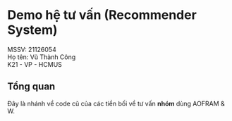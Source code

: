 # Demo hệ tư vấn (Recommender System)

MSSV: 21126054  
Họ tên: Vũ Thành Công  
K21 - VP - HCMUS

## Tổng quan  

Đây là nhánh về code cũ của các tiền bối về tư vấn **nhóm** dùng AOFRAM & W.
